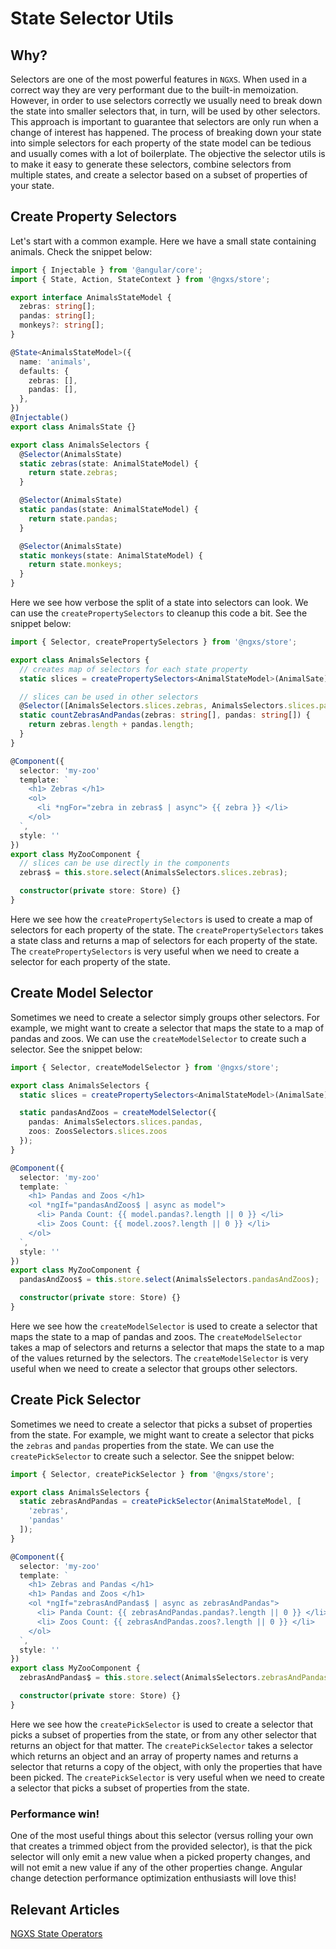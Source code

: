 # State Selector Utils

## Why?

Selectors are one of the most powerful features in `NGXS`. When used in a correct way they are very performant due to the built-in memoization. However, in order to use selectors correctly we usually need to break down the state into smaller selectors that, in turn, will be used by other selectors. This approach is important to guarantee that selectors are only run when a change of interest has happened.
The process of breaking down your state into simple selectors for each property of the state model can be tedious and usually comes with a lot of boilerplate. The objective the selector utils is to make it easy to generate these selectors, combine selectors from multiple states, and create a selector based on a subset of properties of your state.

## Create Property Selectors

Let's start with a common example. Here we have a small state containing animals. Check the snippet below:

```ts
import { Injectable } from '@angular/core';
import { State, Action, StateContext } from '@ngxs/store';

export interface AnimalsStateModel {
  zebras: string[];
  pandas: string[];
  monkeys?: string[];
}

@State<AnimalsStateModel>({
  name: 'animals',
  defaults: {
    zebras: [],
    pandas: [],
  },
})
@Injectable()
export class AnimalsState {}

export class AnimalsSelectors {
  @Selector(AnimalsState)
  static zebras(state: AnimalStateModel) {
    return state.zebras;
  }

  @Selector(AnimalsState)
  static pandas(state: AnimalStateModel) {
    return state.pandas;
  }

  @Selector(AnimalsState)
  static monkeys(state: AnimalStateModel) {
    return state.monkeys;
  }
}
```

Here we see how verbose the split of a state into selectors can look. We can use the `createPropertySelectors` to cleanup this code a bit. See the snippet below:

```ts
import { Selector, createPropertySelectors } from '@ngxs/store';

export class AnimalsSelectors {
  // creates map of selectors for each state property
  static slices = createPropertySelectors<AnimalStateModel>(AnimalSate);

  // slices can be used in other selectors
  @Selector([AnimalsSelectors.slices.zebras, AnimalsSelectors.slices.pandas])
  static countZebrasAndPandas(zebras: string[], pandas: string[]) {
    return zebras.length + pandas.length;
  }
}

@Component({
  selector: 'my-zoo'
  template: `
    <h1> Zebras </h1>
    <ol>
      <li *ngFor="zebra in zebras$ | async"> {{ zebra }} </li>
    </ol>
  `,
  style: ''
})
export class MyZooComponent {
  // slices can be use directly in the components
  zebras$ = this.store.select(AnimalsSelectors.slices.zebras);

  constructor(private store: Store) {}
}
```

Here we see how the `createPropertySelectors` is used to create a map of selectors for each property of the state. The `createPropertySelectors` takes a state class and returns a map of selectors for each property of the state. The `createPropertySelectors` is very useful when we need to create a selector for each property of the state.

## Create Model Selector

Sometimes we need to create a selector simply groups other selectors. For example, we might want to create a selector that maps the state to a map of pandas and zoos. We can use the `createModelSelector` to create such a selector. See the snippet below:

```ts
import { Selector, createModelSelector } from '@ngxs/store';

export class AnimalsSelectors {
  static slices = createPropertySelectors<AnimalStateModel>(AnimalSate);

  static pandasAndZoos = createModelSelector({
    pandas: AnimalsSelectors.slices.pandas,
    zoos: ZoosSelectors.slices.zoos
  });
}

@Component({
  selector: 'my-zoo'
  template: `
    <h1> Pandas and Zoos </h1>
    <ol *ngIf="pandasAndZoos$ | async as model">
      <li> Panda Count: {{ model.pandas?.length || 0 }} </li>
      <li> Zoos Count: {{ model.zoos?.length || 0 }} </li>
    </ol>
  `,
  style: ''
})
export class MyZooComponent {
  pandasAndZoos$ = this.store.select(AnimalsSelectors.pandasAndZoos);

  constructor(private store: Store) {}
}
```

Here we see how the `createModelSelector` is used to create a selector that maps the state to a map of pandas and zoos. The `createModelSelector` takes a map of selectors and returns a selector that maps the state to a map of the values returned by the selectors. The `createModelSelector` is very useful when we need to create a selector that groups other selectors.

## Create Pick Selector

Sometimes we need to create a selector that picks a subset of properties from the state. For example, we might want to create a selector that picks the `zebras` and `pandas` properties from the state. We can use the `createPickSelector` to create such a selector. See the snippet below:

```ts
import { Selector, createPickSelector } from '@ngxs/store';

export class AnimalsSelectors {
  static zebrasAndPandas = createPickSelector(AnimalStateModel, [
    'zebras',
    'pandas'
  ]);
}

@Component({
  selector: 'my-zoo'
  template: `
    <h1> Zebras and Pandas </h1>
    <h1> Pandas and Zoos </h1>
    <ol *ngIf="zebrasAndPandas$ | async as zebrasAndPandas">
      <li> Panda Count: {{ zebrasAndPandas.pandas?.length || 0 }} </li>
      <li> Zoos Count: {{ zebrasAndPandas.zoos?.length || 0 }} </li>
    </ol>
  `,
  style: ''
})
export class MyZooComponent {
  zebrasAndPandas$ = this.store.select(AnimalsSelectors.zebrasAndPandas);

  constructor(private store: Store) {}
}
```

Here we see how the `createPickSelector` is used to create a selector that picks a subset of properties from the state, or from any other selector that returns an object for that matter. The `createPickSelector` takes a selector which returns an object and an array of property names and returns a selector that returns a copy of the object, with only the properties that have been picked. The `createPickSelector` is very useful when we need to create a selector that picks a subset of properties from the state.

### Performance win!

One of the most useful things about this selector (versus rolling your own that creates a trimmed object from the provided selector), is that the pick selector will only emit a new value when a picked property changes, and will not emit a new value if any of the other properties change. Angular change detection performance optimization enthusiasts will love this!

## Relevant Articles

[NGXS State Operators](https://medium.com/ngxs/ngxs-state-operators-8b339641b220)
